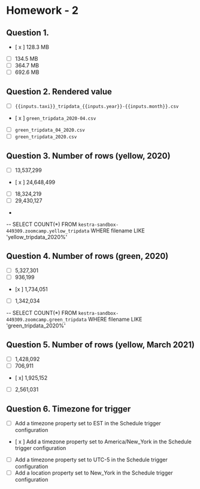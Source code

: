 # Homework - 2 

## Question 1. 
- [ x ] 128.3 MB
- [ ] 134.5 MB
- [ ] 364.7 MB
- [ ] 692.6 MB

## Question 2. Rendered value 
- [ ] `{{inputs.taxi}}_tripdata_{{inputs.year}}-{{inputs.month}}.csv`
- [ x ] `green_tripdata_2020-04.csv`
- [ ] `green_tripdata_04_2020.csv`
- [ ] `green_tripdata_2020.csv`

## Question 3. Number of rows (yellow, 2020) 
- [ ] 13,537,299
- [ x ] 24,648,499
- [ ] 18,324,219
- [ ] 29,430,127
- 
-- SELECT COUNT(*)
FROM `kestra-sandbox-449309.zoomcamp.yellow_tripdata`
WHERE filename LIKE 'yellow_tripdata_2020%'

## Question 4. Number of rows (green, 2020) 
- [ ] 5,327,301
- [ ] 936,199
- [x ] 1,734,051
- [ ] 1,342,034


-- SELECT COUNT(*)
FROM `kestra-sandbox-449309.zoomcamp.green_tripdata`
WHERE filename LIKE 'green_tripdata_2020%'

## Question 5. Number of rows (yellow, March 2021) 
- [ ] 1,428,092
- [ ] 706,911
- [ x] 1,925,152
- [ ] 2,561,031

## Question 6. Timezone for trigger 
- [ ] Add a timezone property set to EST in the Schedule trigger configuration
- [ x ] Add a timezone property set to America/New_York in the Schedule trigger configuration
- [ ] Add a timezone property set to UTC-5 in the Schedule trigger configuration
- [ ] Add a location property set to New_York in the Schedule trigger configuration
